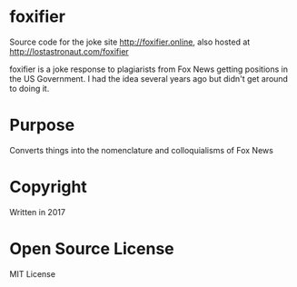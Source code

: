 # foxifier
Source code for the joke site http://foxifier.online, also hosted at http://lostastronaut.com/foxifier

foxifier is a joke response to plagiarists from Fox News getting positions in the US Government.  I had the idea several years ago but didn't get around to doing it. 


Purpose
=======

Converts things into the nomenclature and colloquialisms of Fox News


Copyright
=========

Written in 2017


Open Source License
===================
MIT License
